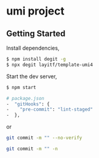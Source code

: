 # umi project

## Getting Started

Install dependencies,

```bash
$ npm install degit -g
$ npx degit layitf/template-umi4
```

Start the dev server,

```bash
$ npm start
```

```bash
# package.json
-  "gitHooks": {
-    "pre-commit": "lint-staged"
-  },
```

or

```bash
git commit -m "" --no-verify

git commit -m "" -n
```

